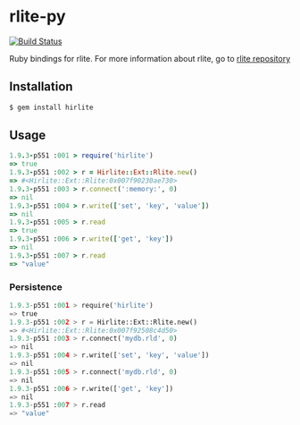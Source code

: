 # rlite-py

[![Build Status](https://travis-ci.org/seppo0010/rlite-rb.svg?branch=master)](https://travis-ci.org/seppo0010/rlite-rb)

Ruby bindings for rlite. For more information about rlite, go to
[rlite repository](https://github.com/seppo0010/rlite)

## Installation

```bash
$ gem install hirlite
```

## Usage

```ruby
1.9.3-p551 :001 > require('hirlite')
=> true
1.9.3-p551 :002 > r = Hirlite::Ext::Rlite.new()
=> #<Hirlite::Ext::Rlite:0x007f90230ae730>
1.9.3-p551 :003 > r.connect(':memory:', 0)
=> nil
1.9.3-p551 :004 > r.write(['set', 'key', 'value'])
=> nil
1.9.3-p551 :005 > r.read
=> true
1.9.3-p551 :006 > r.write(['get', 'key'])
=> nil
1.9.3-p551 :007 > r.read
=> "value"
```

### Persistence

```python
1.9.3-p551 :001 > require('hirlite')
=> true
1.9.3-p551 :002 > r = Hirlite::Ext::Rlite.new()
=> #<Hirlite::Ext::Rlite:0x007f92508c4d50>
1.9.3-p551 :003 > r.connect('mydb.rld', 0)
=> nil
1.9.3-p551 :004 > r.write(['set', 'key', 'value'])
=> nil
1.9.3-p551 :005 > r.connect('mydb.rld', 0)
=> nil
1.9.3-p551 :006 > r.write(['get', 'key'])
=> nil
1.9.3-p551 :007 > r.read
=> "value"
```
